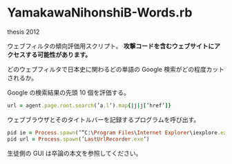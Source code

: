 # YamakawaNihonshiB-Words.rb
thesis 2012

ウェブフィルタの傾向評価用スクリプト。
**攻撃コードを含むウェブサイトにアクセスする可能性があります。**

どのウェブフィルタで日本史に関わるどの単語の Google 検索がどの程度カットされるか。

Google の検索結果の先頭 10 個を評価する。
```ruby
url = agent.page.root.search(’a.l’).map{|j|j[’href’]}
```
ウェブブラウザとそのタイトルバーを記録するプログラムを呼び出す。
```ruby
pid ie = Process.spawn(’”C:\Program Files\Internet Explorer\iexplore.exe”’ + ’ ”’ + row temp + ’”’)
pid url = Process.spawn(’LastUrlRecorder.exe’)
```
生徒側の GUI は卒論の本文を参照してください。
